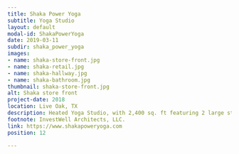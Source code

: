 ```yaml
---
title: Shaka Power Yoga
subtitle: Yoga Studio
layout: default
modal-id: ShakaPowerYoga
date: 2019-03-11
subdir: shaka_power_yoga
images:
- name: shaka-store-front.jpg
- name: shaka-retail.jpg
- name: shaka-hallway.jpg
- name: shaka-bathroom.jpg
thumbnail: shaka-store-front.jpg
alt: Shaka store front
project-date: 2018
location: Live Oak, TX
description: Heated Yoga Studio, with 2,400 sq. ft featuring 2 large studio 2 bathrooms with shower, retail space, office space and locker rooms.
footnote: InvestWell Architects, LLC.
link: https://www.shakapoweryoga.com
position: 12

---
```

